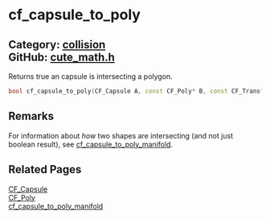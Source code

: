 [//]: # (This file is automatically generated by Cute Framework's docs parser.)
[//]: # (Do not edit this file by hand!)
[//]: # (See: https://github.com/RandyGaul/cute_framework/blob/master/samples/docs_parser.cpp)
[](../header.md ':include')

# cf_capsule_to_poly

Category: [collision](/api_reference?id=collision)  
GitHub: [cute_math.h](https://github.com/RandyGaul/cute_framework/blob/master/include/cute_math.h)  
---

Returns true an capsule is intersecting a polygon.

```cpp
bool cf_capsule_to_poly(CF_Capsule A, const CF_Poly* B, const CF_Transform* bx);
```

## Remarks

For information about _how_ two shapes are intersecting (and not just boolean result), see [cf_capsule_to_poly_manifold](/collision/cf_capsule_to_poly_manifold.md).

## Related Pages

[CF_Capsule](/collision/cf_capsule.md)  
[CF_Poly](/collision/cf_poly.md)  
[cf_capsule_to_poly_manifold](/collision/cf_capsule_to_poly_manifold.md)  
